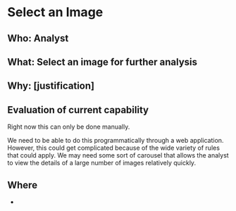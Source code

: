 # Select an Image

## Who: Analyst

## What: Select an image for further analysis

## Why: [justification]

## Evaluation of current capability
Right now this can only be done manually.

We need to be able to do this programmatically through a web application.
However, this could get complicated because of the wide variety of rules that could apply.
We may need some sort of carousel that allows the analyst to view the details of a large number of images relatively quickly.

## Where
* 
